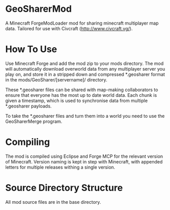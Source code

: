 GeoSharerMod
=========
A Minecraft ForgeModLoader mod for sharing minecraft multiplayer map data. Tailored for use with Civcraft (http://www.civcraft.vg/).


How To Use
===========
Use Minecraft Forge and add the mod zip to your mods directory. The mod will automatically download overworld data from any multiplayer server you play on, and store it in a stripped down and compressed *.geosharer format in the mods/GeoSharer/[servername]/ directory.

These *.geosharer files can be shared with map-making collaborators to ensure that everyone has the most up to date world data. Each chunk is given a timestamp, which is used to synchronise data from multiple *.geosharer payloads.

To take the *.geosharer files and turn them into a world you need to use the GeoSharerMerge program.


Compiling
=========
The mod is compiled using Eclipse and Forge MCP for the relevant version of Minecraft. Version naming is kept in step with Minecraft, with appended letters for multiple releases withing a single version.


Source Directory Structure
==========================
All mod source files are in the base directory.
